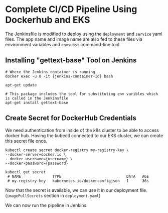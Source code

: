 # Complete CI/CD Pipeline Using Dockerhub and EKS

The Jenkinsfile is modified to deploy using the `deployment` and `service` yaml files. The app name and image name are also fed to these files via environment variables and `envsubst` command-line tool.

## Installing "gettext-base" Tool on Jenkins
    
    # Where the Jenkins container is running
    docker exec -u 0 -it {jenkins-container-id} bash
    
    apt-get update
    
    # This package includes the tool for substituting env varibles which is called in the Jenkinsfile
    apt-get install gettext-base
    
## Create Secret for DockerHub Credentials

We need authentication from inside of the k8s cluster to be able to access docker hub. Having the kubectl connected to our EKS cluster, we can create this secret file once.

    kubectl create secret docker-registry my-registry-key \
    --docker-server=docker.io \
    --docker-username={username} \
    --docker-password={password}
    
    kubectl get secret
     # NAME              TYPE                             DATA   AGE
     # my-registry-key   kubernetes.io/dockerconfigjson   1      36s
     
Now that the secret is available, we can use it in our deployment file. (`imagePullSecrets` section in `deployment.yaml`)


We can now run the pipeline in Jenkins.